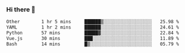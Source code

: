### Hi there 👋

<!--
**urzz/urzz** is a ✨ _special_ ✨ repository because its `README.md` (this file) appears on your GitHub profile.

Here are some ideas to get you started:

- 🔭 I’m currently working on ...
- 🌱 I’m currently learning ...
- 👯 I’m looking to collaborate on ...
- 🤔 I’m looking for help with ...
- 💬 Ask me about ...
- 📫 How to reach me: ...
- 😄 Pronouns: ...
- ⚡ Fun fact: ...
-->

<!--START_SECTION:waka-->

```txt
Other        1 hr 5 mins     ██████▒░░░░░░░░░░░░░░░░░░   25.98 %
YAML         1 hr 2 mins     ██████░░░░░░░░░░░░░░░░░░░   24.61 %
Python       57 mins         █████▓░░░░░░░░░░░░░░░░░░░   22.84 %
Vue.js       30 mins         ███░░░░░░░░░░░░░░░░░░░░░░   11.89 %
Bash         14 mins         █▒░░░░░░░░░░░░░░░░░░░░░░░   05.79 %
```

<!--END_SECTION:waka-->
